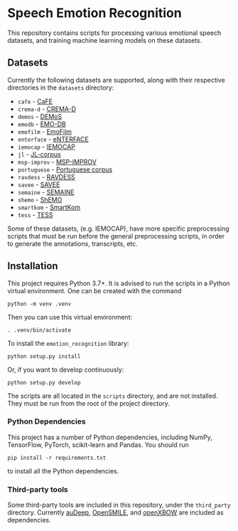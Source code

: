 # Speech Emotion Recognition

This repository contains scripts for processing various emotional speech
datasets, and training machine learning models on these datasets.

## Datasets
Currently the following datasets are supported, along with their
respective directories in the `datasets` directory:
- `cafe` - [CaFE](https://zenodo.org/record/1478765)
- `crema-d` - [CREMA-D](https://github.com/CheyneyComputerScience/CREMA-D)
- `demos` - [DEMoS](https://zenodo.org/record/2544829)
- `emodb` - [EMO-DB](http://emodb.bilderbar.info/)
- `emofilm` - [EmoFilm](https://zenodo.org/record/1326428)
- `enterface` - [eNTERFACE](http://www.enterface.net/results/)
- `iemocap` - [IEMOCAP](https://sail.usc.edu/iemocap/)
- `jl` - [JL-corpus](https://www.kaggle.com/tli725/jl-corpus)
- `msp-improv` - [MSP-IMPROV](https://ecs.utdallas.edu/research/researchlabs/msp-lab/MSP-Improv.html)
- `portuguese` - [Portuguese corpus](https://link.springer.com/article/10.3758/BRM.42.1.74)
- `ravdess` - [RAVDESS](https://zenodo.org/record/1188976)
- `savee` - [SAVEE](http://kahlan.eps.surrey.ac.uk/savee/)
- `semaine` - [SEMAINE](https://semaine-db.eu/)
- `shemo` - [ShEMO](https://github.com/mansourehk/ShEMO)
- `smartkom` - [SmartKom](https://clarin.phonetik.uni-muenchen.de/BASRepository/index.php)
- `tess` - [TESS](https://tspace.library.utoronto.ca/handle/1807/24487/)

Some of these datasets, (e.g. IEMOCAP), have more specific preprocessing
scripts that must be run before the general preprocessing scripts, in
order to generate the annotations, transcripts, etc.

## Installation
This project requires Python 3.7+. It is advised to run the scripts in a
Python virtual environment. One can be created with the command
```
python -m venv .venv
```
Then you can use this virtual environment:
```
. .venv/bin/activate
```
To install the `emotion_recognition` library:
```
python setup.py install
```
Or, if you want to develop continuously:
```
python setup.py develop
```

The scripts are all located in the `scripts` directory, and are not
installed. They must be run from the root of the project directory.

### Python Dependencies
This project has a number of Python dependencies, including NumPy,
TensorFlow, PyTorch, scikit-learn and Pandas. You should run
```
pip install -r requirements.txt
```
to install all the Python dependencies.

### Third-party tools
Some third-party tools are included in this repository, under the
`third_party` directory. Currently
[auDeep](https://github.com/auDeep/auDeep),
[OpenSMILE](https://www.audeering.com/opensmile/), and
[openXBOW](https://github.com/openXBOW/openXBOW) are included as
dependencies.

